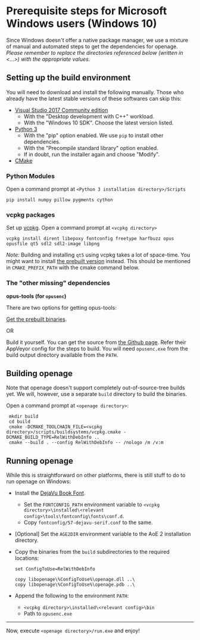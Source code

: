 # Prerequisite steps for Microsoft Windows users (Windows 10)

 Since Windows doesn't offer a native package manager, we use a mixture of manual and automated steps to get the dependencies for openage. *Please remember to replace the directories referenced below (written in <...>) with the appropriate values.*

## Setting up the build environment
 You will need to download and install the following manually. Those who already have the latest stable versions of these softwares can skip this:
 - [Visual Studio 2017 Community edition](https://www.visualstudio.com/downloads/)
   - With the "Desktop development with C++" workload.
   - With the "Windows 10 SDK". Choose the latest version listed.
 - [Python 3](https://www.python.org/downloads/windows/)
   - With the "pip" option enabled. We use `pip` to install other dependencies.
   - With the "Precompile standard library" option enabled.
   - If in doubt, run the installer again and choose "Modify".
 - [CMake](https://cmake.org/download/)

### Python Modules
 Open a command prompt at `<Python 3 installation directory>/Scripts`

    pip install numpy pillow pygments cython

### vcpkg packages
 Set up [vcpkg](https://github.com/Microsoft/vcpkg#quick-start). Open a command prompt at `<vcpkg directory>`

    vcpkg install dirent libepoxy fontconfig freetype harfbuzz opus opusfile qt5 sdl2 sdl2-image libpng

 _Note:_ Building and installing `qt5` using vcpkg takes a lot of space-time. You might want to install [the prebuilt version](https://www.qt.io/download-open-source/) instead. This should be mentioned in `CMAKE_PREFIX_PATH` with the cmake command below.

### The "other missing" dependencies
 **opus-tools (for `opusenc`)**

  There are two options for getting opus-tools:

  [Get the prebuilt binaries](https://archive.mozilla.org/pub/opus/win32/).

  OR

  Build it yourself.
  You can get the source from [the Github page](https://github.com/xiph/opus-tools).
  Refer their AppVeyor config for the steps to build.
  You will need `opusenc.exe` from the build output directory available from the `PATH`.

## Building openage
 Note that openage doesn't support completely out-of-source-tree builds yet.
 We will, however, use a separate `build` directory to build the binaries.

 Open a command prompt at `<openage directory>`:

     mkdir build
     cd build
     cmake -DCMAKE_TOOLCHAIN_FILE=<vcpkg directory>/scripts/buildsystems/vcpkg.cmake -DCMAKE_BUILD_TYPE=RelWithDebInfo ..
     cmake --build . --config RelWithDebInfo -- /nologo /m /v:m

## Running openage
 While this is straightforward on other platforms, there is still stuff to do to run openage on Windows:
  - Install the [DejaVu Book Font](https://dejavu-fonts.github.io/Download.html).
    - Set the `FONTCONFIG_PATH` environment variable to `<vcpkg directory>\installed\<relevant config>\tools\fontconfig\fonts\conf.d`.
    - Copy `fontconfig/57-dejavu-serif.conf` to the same.
  - [Optional] Set the `AGE2DIR` environment variable to the AoE 2 installation directory.
  - Copy the binaries from the `build` subdirectories to the required locations:

        set ConfigToUse=RelWithDebInfo

        copy libopenage\%ConfigToUse%\openage.dll ..\
        copy libopenage\%ConfigToUse%\openage.pdb ..\
  - Append the following to the environment `PATH`:
    - `<vcpkg directory>\installed\<relevant config>\bin`
    - Path to `opusenc.exe`
---
 Now, execute `<openage directory>/run.exe` and enjoy!
